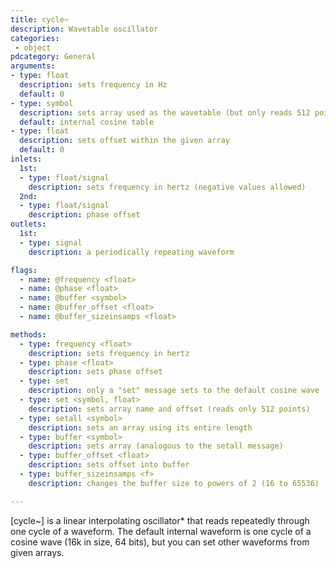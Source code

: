 ```yaml
---
title: cycle~
description: Wavetable oscillator
categories:
 - object
pdcategory: General
arguments:
- type: float
  description: sets frequency in Hz
  default: 0
- type: symbol
  description: sets array used as the wavetable (but only reads 512 points from the buffer)
  default: internal cosine table
- type: float
  description: sets offset within the given array
  default: 0
inlets:
  1st:
  - type: float/signal
    description: sets frequency in hertz (negative values allowed)
  2nd:
  - type: float/signal
    description: phase offset
outlets:
  1st:
  - type: signal
    description: a periodically repeating waveform

flags:
  - name: @frequency <float>
  - name: @phase <float>
  - name: @buffer <symbol>
  - name: @buffer_offset <float>
  - name: @buffer_sizeinsamps <float>

methods:
  - type: frequency <float>
    description: sets frequency in hertz
  - type: phase <float>
    description: sets phase offset
  - type: set
    description: only a "set" message sets to the default cosine wave
  - type: set <symbol, float>
    description: sets array name and offset (reads only 512 points)
  - type: setall <symbol>
    description: sets an array using its entire length
  - type: buffer <symbol>
    description: sets array (analogous to the setall message)
  - type: buffer_offset <float>
    description: sets offset into buffer
  - type: buffer_sizeinsamps <f>
    description: changes the buffer size to powers of 2 (16 to 65536)

---
```


[cycle~] is a linear interpolating oscillator* that reads repeatedly through one cycle of a waveform. The default internal waveform is one cycle of a cosine wave (16k in size, 64 bits), but you can set other waveforms from given arrays.

